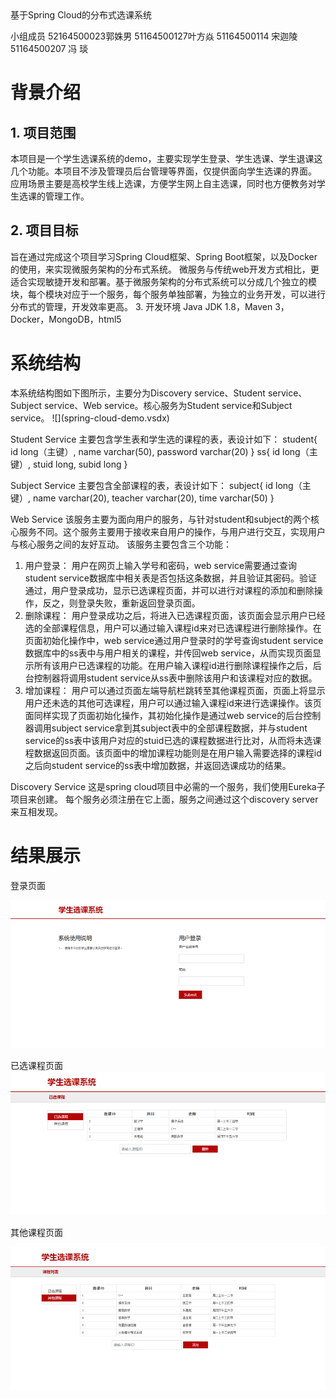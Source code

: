 
<head>基于Spring Cloud的分布式选课系统</head>

小组成员
52164500023郭姝男
51164500127叶方焱
51164500114 宋迦陵
51164500207 冯  琰



<h1>背景介绍</h1>
<h2>1.  项目范围</h2>
本项目是一个学生选课系统的demo，主要实现学生登录、学生选课、学生退课这几个功能。本项目不涉及管理员后台管理等界面，仅提供面向学生选课的界面。
应用场景主要是高校学生线上选课，方便学生网上自主选课，同时也方便教务对学生选课的管理工作。
<h2>2.  项目目标</h2>
旨在通过完成这个项目学习Spring Cloud框架、Spring Boot框架，以及Docker的使用，来实现微服务架构的分布式系统。
微服务与传统web开发方式相比，更适合实现敏捷开发和部署。基于微服务架构的分布式系统可以分成几个独立的模块，每个模块对应于一个服务，每个服务单独部署，为独立的业务开发，可以进行分布式的管理，开发效率更高。
</h2>3.  开发环境</h2>
Java JDK 1.8，Maven 3，Docker，MongoDB，html5



<h1>系统结构</h1>
本系统结构图如下图所示，主要分为Discovery service、Student service、Subject service、Web service。核心服务为Student service和Subject service。
![](spring-cloud-demo.vsdx)

Student Service
主要包含学生表和学生选的课程的表，表设计如下：
student{
id long（主键）,
name varchar(50),
password varchar(20)
}
ss{
id long（主键）,
stuid long,
subid long
}


Subject Service
主要包含全部课程的表，表设计如下：
subject{
id long（主键）,
name varchar(20),
teacher varchar(20),
time varchar(50)
}

Web Service
该服务主要为面向用户的服务，与针对student和subject的两个核心服务不同。这个服务主要用于接收来自用户的操作，与用户进行交互，实现用户与核心服务之间的友好互动。
该服务主要包含三个功能：
1.  用户登录：
用户在网页上输入学号和密码，web service需要通过查询student service数据库中相关表是否包括这条数据，并且验证其密码。验证通过，用户登录成功，显示已选课程页面，并可以进行对课程的添加和删除操作，反之，则登录失败，重新返回登录页面。
2.  删除课程：
用户登录成功之后，将进入已选课程页面，该页面会显示用户已经选的全部课程信息，用户可以通过输入课程id来对已选课程进行删除操作。在页面初始化操作中，web service通过用户登录时的学号查询student service数据库中的ss表中与用户相关的课程，并传回web service，从而实现页面显示所有该用户已选课程的功能。在用户输入课程id进行删除课程操作之后，后台控制器将调用student service从ss表中删除该用户和该课程对应的数据。
3.  增加课程：
用户可以通过页面左端导航栏跳转至其他课程页面，页面上将显示用户还未选的其他可选课程，用户可以通过输入课程id来进行选课操作。该页面同样实现了页面初始化操作，其初始化操作是通过web service的后台控制器调用subject service拿到其subject表中的全部课程数据，并与student service的ss表中该用户对应的stuid已选的课程数据进行比对，从而将未选课程数据返回页面。该页面中的增加课程功能则是在用户输入需要选择的课程id之后向student service的ss表中增加数据，并返回选课成功的结果。

Discovery Service
这是spring cloud项目中必需的一个服务，我们使用Eureka子项目来创建。
每个服务必须注册在它上面，服务之间通过这个discovery server来互相发现。


<h1>结果展示</h1>
登录页面

![](1.png)



已选课程页面
![](2.png)

其他课程页面

![](3.png)